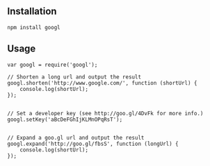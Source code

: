 ## Installation

    npm install googl

## Usage

    var googl = require('googl');
    
    // Shorten a long url and output the result
    googl.shorten('http://www.google.com/', function (shortUrl) {
        console.log(shortUrl);
    });
    
    
    // Set a developer key (see http://goo.gl/4DvFk for more info.)
    googl.setKey('aBcDeFGhIjKLMnOPqRsT');
    
    
    // Expand a goo.gl url and output the result
    googl.expand('http://goo.gl/fbsS', function (longUrl) {
        console.log(shortUrl);
    });